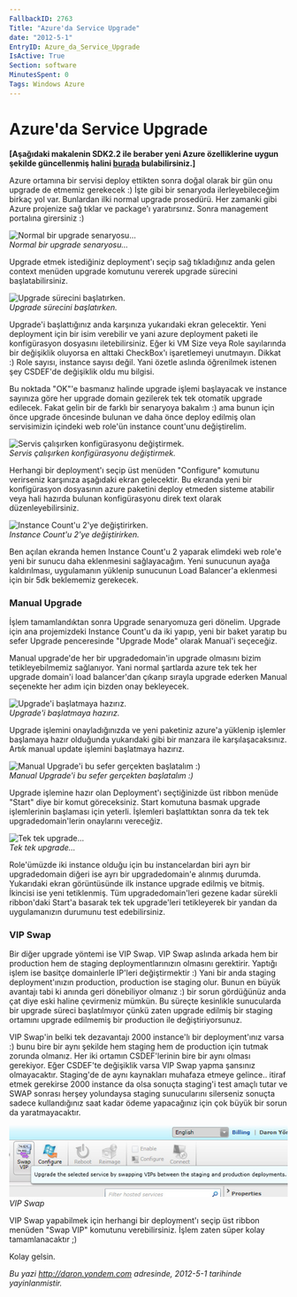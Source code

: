 ```yaml
---
FallbackID: 2763
Title: "Azure'da Service Upgrade"
date: "2012-5-1"
EntryID: Azure_da_Service_Upgrade
IsActive: True
Section: software
MinutesSpent: 0
Tags: Windows Azure
---
```

# Azure'da Service Upgrade
**[Aşağıdaki makalenin SDK2.2 ile beraber yeni Azure özelliklerine uygun
şekilde güncellenmiş halini
[burada](http://daron.yondem.com/tr/post/Azure_da_Service_Upgrade_SDK2_2)
bulabilirsiniz.]**

Azure ortamına bir servisi deploy ettikten sonra doğal olarak bir gün
onu upgrade de etmemiz gerekecek :) İşte gibi bir senaryoda
ilerleyebileceğim birkaç yol var. Bunlardan ilki normal upgrade
prosedürü. Her zamanki gibi Azure projenize sağ tıklar ve package'ı
yaratırsınız. Sonra management portalına girersiniz :)

![Normal bir upgrade
senaryosu...](media/Azure_da_Service_Upgrade/upgrade.jpg)\
*Normal bir upgrade senaryosu...*

Upgrade etmek istediğiniz deployment'ı seçip sağ tıkladığınız anda gelen
context menüden upgrade komutunu vererek upgrade sürecini
başlatabilirsiniz.

![Upgrade sürecini
başlatırken.](media/Azure_da_Service_Upgrade/upgrade2.jpg)\
*Upgrade sürecini başlatırken.*

Upgrade'i başlattığınız anda karşınıza yukarıdaki ekran gelecektir. Yeni
deployment için bir isim verebilir ve yani azure deployment paketi ile
konfigürasyon dosyasını iletebilirsiniz. Eğer ki VM Size veya Role
sayılarında bir değişiklik oluyorsa en alttaki CheckBox'ı işaretlemeyi
unutmayın. Dikkat :) Role sayısı, instance sayısı değil. Yani özetle
aslında öğrenilmek istenen şey CSDEF'de değişiklik oldu mu bilgisi.

Bu noktada "OK"'e basmanız halinde upgrade işlemi başlayacak ve instance
sayınıza göre her upgrade domain gezilerek tek tek otomatik upgrade
edilecek. Fakat gelin bir de farklı bir senaryoya bakalım :) ama bunun
için önce upgrade öncesinde bulunan ve daha önce deploy edilmiş olan
servisimizin içindeki web role'ün instance count'unu değiştirelim.

![Servis çalışırken konfigürasyonu
değiştirmek.](media/Azure_da_Service_Upgrade/upgrade3.jpg)\
*Servis çalışırken konfigürasyonu değiştirmek.*

Herhangi bir deployment'ı seçip üst menüden "Configure" komutunu
verirseniz karşınıza aşağıdaki ekran gelecektir. Bu ekranda yeni bir
konfigürasyon dosyasının azure paketini deploy etmeden sisteme atabilir
veya hali hazırda bulunan konfigürasyonu direk text olarak
düzenleyebilirsiniz.

![Instance Count'u 2'ye
değiştirirken.](media/Azure_da_Service_Upgrade/upgrade4.jpg)\
*Instance Count'u 2'ye değiştirirken.*

Ben açılan ekranda hemen Instance Count'u 2 yaparak elimdeki web role'e
yeni bir sunucu daha eklenmesini sağlayacağım. Yeni sunucunun ayağa
kaldırılması, uygulamanın yüklenip sunucunun Load Balancer'a eklenmesi
için bir 5dk beklememiz gerekecek.

### Manual Upgrade

İşlem tamamlandıktan sonra Upgrade senaryomuza geri dönelim. Upgrade
için ana projemizdeki Instance Count'u da iki yapıp, yeni bir baket
yaratıp bu sefer Upgrade penceresinde "Upgrade Mode" olarak Manual'i
seçeceğiz.

Manual upgrade'de her bir upgradedomain'in upgrade olmasını bizim
tetikleyebilmemiz sağlanıyor. Yani normal şartlarda azure tek tek her
upgrade domain'i load balancer'dan çıkarıp sırayla upgrade ederken
Manual seçenekte her adım için bizden onay bekleyecek.

![Upgrade'i başlatmaya
hazırız.](media/Azure_da_Service_Upgrade/upgrade5.jpg)\
*Upgrade'i başlatmaya hazırız.*

Upgrade işlemini onayladığınızda ve yeni paketiniz azure'a yüklenip
işlemler başlamaya hazır olduğunda yukarıdaki gibi bir manzara ile
karşılaşacaksınız. Artık manual update işlemini başlatmaya hazırız.

![Manual Upgrade'i bu sefer gerçekten başlatalım
:)](media/Azure_da_Service_Upgrade/upgrade6.jpg)\
*Manual Upgrade'i bu sefer gerçekten başlatalım :)*

Upgrade işlemine hazır olan Deployment'ı seçtiğinizde üst ribbon menüde
"Start" diye bir komut göreceksiniz. Start komutuna basmak upgrade
işlemlerinin başlaması için yeterli. İşlemleri başlattıktan sonra da tek
tek upgradedomain'lerin onaylarını vereceğiz.

![Tek tek
upgrade...](media/Azure_da_Service_Upgrade/upgrade7.jpg)\
*Tek tek upgrade...*

Role'ümüzde iki instance olduğu için bu instancelardan biri ayrı bir
upgradedomain diğeri ise ayrı bir upgradedomain'e alınmış durumda.
Yukarıdaki ekran görüntüsünde ilk instance upgrade edilmiş ve bitmiş.
İkincisi ise yeni tetiklenmiş. Tüm upgradedomain'leri gezene kadar
sürekli ribbon'daki Start'a basarak tek tek upgrade'leri tetikleyerek
bir yandan da uygulamanızın durumunu test edebilirsiniz.

### VIP Swap

Bir diğer upgrade yöntemi ise VIP Swap. VIP Swap aslında arkada hem bir
production hem de staging deploymentlarınızın olmasını gerektirir.
Yaptığı işlem ise basitçe domainlerle IP'leri değiştirmektir :) Yani bir
anda staging deployment'ınızın production, production ise staging olur.
Bunun en büyük avantajı tabi ki anında geri dönebiliyor olmanız :) bir
sorun gördüğünüz anda çat diye eski haline çevirmeniz mümkün. Bu süreçte
kesinlikle sunucularda bir upgrade süreci başlatılmıyor çünkü zaten
upgrade edilmiş bir staging ortamını upgrade edilmemiş bir production
ile değiştiriyorsunuz.

VIP Swap'in belki tek dezavantajı 2000 instance'lı bir deployment'ınız
varsa :) bunu bire bir aynı şekilde hem staging hem de production için
tutmak zorunda olmanız. Her iki ortamın CSDEF'lerinin bire bir aynı
olması gerekiyor. Eğer CSDEF'te değişiklik varsa VIP Swap yapma şansınız
olmayacaktır. Staging'de de aynı kaynakları muhafaza etmeye gelince..
itiraf etmek gerekirse 2000 instance da olsa sonuçta staging'i test
amaçlı tutar ve SWAP sonrası herşey yolundaysa staging sunucularını
silerseniz sonuçta sadece kullandığınız saat kadar ödeme yapacağınız
için çok büyük bir sorun da yaratmayacaktır.

![VIP Swap](media/Azure_da_Service_Upgrade/upgrade8.jpg)\
*VIP Swap*

VIP Swap yapabilmek için herhangi bir deployment'ı seçip üst ribbon
menüden "Swap VIP" komutunu verebilirsiniz. İşlem zaten süper kolay
tamamlanacaktır ;)

Kolay gelsin.



*Bu yazi http://daron.yondem.com adresinde, 2012-5-1 tarihinde yayinlanmistir.*
